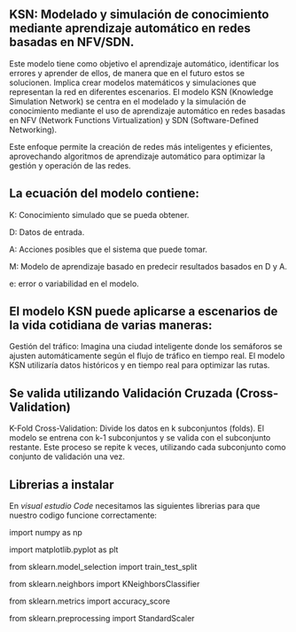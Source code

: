 ## KSN: Modelado y simulación de conocimiento mediante aprendizaje automático en redes basadas en NFV/SDN.

Este modelo tiene como objetivo el aprendizaje automático, identificar los errores y aprender de ellos, de manera que en el futuro estos se solucionen.
Implica crear modelos matemáticos y simulaciones que representan la red en diferentes escenarios.
El modelo KSN (Knowledge Simulation Network) se centra en el modelado y la simulación de conocimiento mediante el uso de aprendizaje automático en redes basadas en NFV (Network Functions Virtualization) y SDN (Software-Defined Networking). 

<p>Este enfoque permite la creación de redes más inteligentes y eficientes, aprovechando algoritmos de aprendizaje automático para optimizar la gestión y operación de las redes.</p>

## La ecuación del modelo contiene: 


<p>K: Conocimiento simulado que se pueda obtener.</p>
<p>D: Datos de entrada.</p> 
<p>A: Acciones posibles que el sistema que puede tomar.</p>
<p>M: Modelo de aprendizaje basado en predecir resultados basados en D y A.</p>
<p>e: error o variabilidad en el modelo.</p>


## El modelo KSN puede aplicarse a escenarios de la vida cotidiana de varias maneras:

Gestión del tráfico: Imagina una ciudad inteligente donde los semáforos se ajusten automáticamente según el flujo de tráfico en tiempo real. El modelo KSN utilizaría datos históricos y en tiempo real para optimizar las rutas.

## Se valida utilizando Validación Cruzada (Cross-Validation)
K-Fold Cross-Validation: Divide los datos en k subconjuntos (folds). El modelo se entrena con k-1 subconjuntos y se valida con el subconjunto restante. Este proceso se repite k veces, utilizando cada subconjunto como conjunto de validación una vez.

## Librerias a instalar
En *visual estudio Code* necesitamos las siguientes librerias para que nuestro codigo funcione correctamente:

<p>import numpy as np </p>
<p>import matplotlib.pyplot as plt </p>
<p>from sklearn.model_selection import train_test_split </p>
<p>from sklearn.neighbors import KNeighborsClassifier </p>
<p>from sklearn.metrics import accuracy_score </p>
<p>from sklearn.preprocessing import StandardScaler </p>
